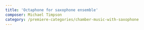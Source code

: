 ```yaml
---
title: 'Octaphone for saxophone ensemble'
composer: Michael Timpson
category: /premiere-categories/chamber-music-with-saxophone
---
```

